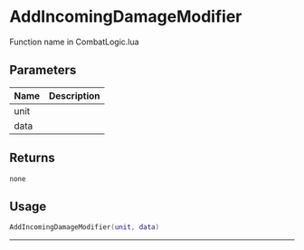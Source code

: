 # AddIncomingDamageModifier

Function name in CombatLogic.lua

## Parameters

| Name | Description |
| ---- | ----------- |
| unit |             |
| data |             |

## Returns

`none`

## Usage

```lua
AddIncomingDamageModifier(unit, data)
```

---
